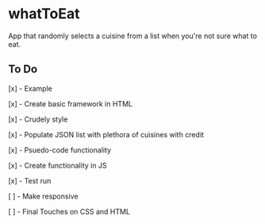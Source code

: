 # whatToEat
App that randomly selects a cuisine from a list when you're not sure what to eat.

## To Do

[x] - Example

[x] - Create basic framework in HTML

[x] - Crudely style

[x] - Populate JSON list with plethora of cuisines with credit

[x] - Psuedo-code functionality

[x] - Create functionality in JS

[x] - Test run

[ ] - Make responsive

[ ] - Final Touches on CSS and HTML